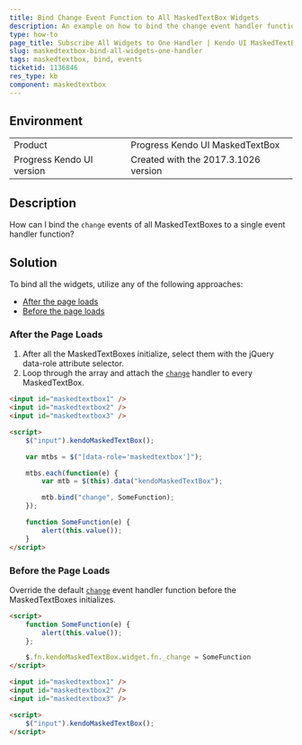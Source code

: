 ```yaml
---
title: Bind Change Event Function to All MaskedTextBox Widgets
description: An example on how to bind the change event handler function to all Kendo UI MaskedTextBox widgets.
type: how-to
page_title: Subscribe All Widgets to One Handler | Kendo UI MaskedTextBox
slug: maskedtextbox-bind-all-widgets-one-handler
tags: maskedtextbox, bind, events
ticketid: 1136846
res_type: kb
component: maskedtextbox
---
```


## Environment

<table>
 <tr>
  <td>Product</td>
  <td>Progress Kendo UI MaskedTextBox</td>
 </tr>
 <tr>
  <td>Progress Kendo UI version</td>
  <td>Created with the 2017.3.1026 version</td>
 </tr>
</table>

## Description

How can I bind the `change` events of all MaskedTextBoxes to a single event handler function?

## Solution

To bind all the widgets, utilize any of the following approaches:

* [After the page loads](#after-the-page-loads)
* [Before the page loads](#before-the-page-loads)

### After the Page Loads

1. After all the MaskedTextBoxes initialize, select them with the jQuery data-role attribute selector.
1. Loop through the array and attach the [`change`](https://docs.telerik.com/kendo-ui/api/javascript/ui/maskedtextbox/events/change) handler to every MaskedTextBox.

```html
<input id="maskedtextbox1" />
<input id="maskedtextbox2" />
<input id="maskedtextbox3" />

<script>
    $("input").kendoMaskedTextBox();

    var mtbs = $("[data-role='maskedtextbox']");

    mtbs.each(function(e) {
        var mtb = $(this).data("kendoMaskedTextBox");

        mtb.bind("change", SomeFunction);
    });

    function SomeFunction(e) {
        alert(this.value());
    }
</script>
```

### Before the Page Loads

Override the default [`change`](https://docs.telerik.com/kendo-ui/api/javascript/ui/maskedtextbox/events/change) event handler function before the MaskedTextBoxes initializes.

```html
<script>
    function SomeFunction(e) {
        alert(this.value());
    };

    $.fn.kendoMaskedTextBox.widget.fn._change = SomeFunction
</script>

<input id="maskedtextbox1" />
<input id="maskedtextbox2" />
<input id="maskedtextbox3" />

<script>
    $("input").kendoMaskedTextBox();
</script>
```
